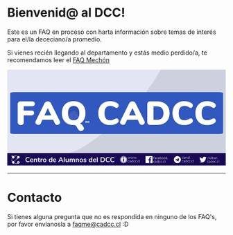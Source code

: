 # Bienvenid@ al DCC!

Este es un FAQ en proceso con harta información sobre temas de interés para el/la dececiano/a promedio. 

Si vienes recién llegando al departamento y estás medio perdido/a, te recomendamos leer el [FAQ Mechón](https://faq.cadcc.cl/es/latest/FAQ%20Mech%C3%B3n/)

![Portada FAQs](_static/Home/MiniBannerFAQPoop.png)

---

# Contacto

Si tienes alguna pregunta que no es respondida en ninguno de los FAQ's, por favor envíanosla a faqme@cadcc.cl :D
